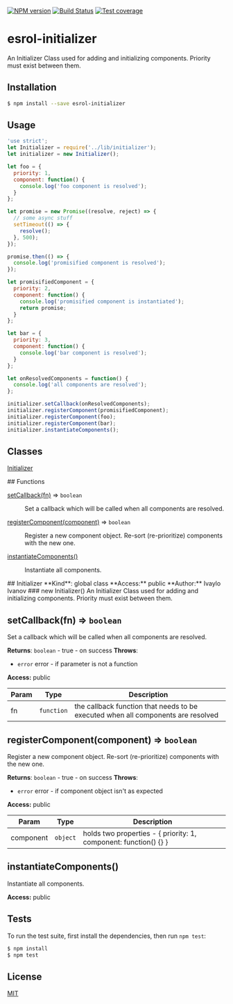 [![NPM version][npm-image]][npm-url]
[![Build Status][travis-image]][travis-url]
[![Test coverage][coveralls-image]][coveralls-url]

# esrol-initializer
An Initializer Class used for adding and initializing components. Priority must exist between them.


## Installation

```sh
$ npm install --save esrol-initializer
```

## Usage

```js
'use strict';
let Initializer = require('../lib/initializer');
let initializer = new Initializer();

let foo = {
  priority: 1,
  component: function() {
    console.log('foo component is resolved');
  }
};

let promise = new Promise((resolve, reject) => {
  // some async stuff
  setTimeout(() => {
    resolve();
  }, 500);
});

promise.then(() => {
  console.log('promisified component is resolved');
});

let promisifiedComponent = {
  priority: 2,
  component: function() {
    console.log('promisified component is instantiated');
    return promise;
  }
};

let bar = {
  priority: 3,
  component: function() {
    console.log('bar component is resolved');
  }
};

let onResolvedComponents = function() {
  console.log('all components are resolved');
};

initializer.setCallback(onResolvedComponents);
initializer.registerComponent(promisifiedComponent);
initializer.registerComponent(foo);
initializer.registerComponent(bar);
initializer.instantiateComponents();
```

## Classes
<dl>
<dt><a href="#Initializer">Initializer</a></dt>
<dd></dd>
</dl>
## Functions
<dl>
<dt><a href="#setCallback">setCallback(fn)</a> ⇒ <code>boolean</code></dt>
<dd><p>Set a callback which will be called when all components are
resolved.</p>
</dd>
<dt><a href="#registerComponent">registerComponent(component)</a> ⇒ <code>boolean</code></dt>
<dd><p>Register a new component object. Re-sort (re-prioritize)
components with the new one.</p>
</dd>
<dt><a href="#instantiateComponents">instantiateComponents()</a></dt>
<dd><p>Instantiate all components.</p>
</dd>
</dl>
<a name="Initializer"></a>
## Initializer
**Kind**: global class
**Access:** public
**Author:** Ivaylo Ivanov
<a name="new_Initializer_new"></a>
### new Initializer()
An Initializer Class used for adding and initializing
components. Priority must exist between them.

<a name="setCallback"></a>
## setCallback(fn) ⇒ <code>boolean</code>
Set a callback which will be called when all components are
resolved.

**Returns**: <code>boolean</code> - true - on success
**Throws**:

- <code>error</code> error - if parameter is not a function

**Access:** public

| Param | Type | Description |
| --- | --- | --- |
| fn | <code>function</code> | the callback function that needs to be executed when all components are resolved |

<a name="registerComponent"></a>
## registerComponent(component) ⇒ <code>boolean</code>
Register a new component object. Re-sort (re-prioritize)
components with the new one.

**Returns**: <code>boolean</code> - true - on success
**Throws**:

- <code>error</code> error - if component object isn't as expected

**Access:** public

| Param | Type | Description |
| --- | --- | --- |
| component | <code>object</code> | holds two properties - { priority: 1, component: function() {} } |

<a name="instantiateComponents"></a>
## instantiateComponents()
Instantiate all components.

**Access:** public

## Tests

  To run the test suite, first install the dependencies, then run `npm test`:

```bash
$ npm install
$ npm test
```

## License

[MIT](https://github.com/esrol/esrol-initializer/blob/master/LICENSE)



[npm-image]: https://badge.fury.io/js/esrol-initializer.svg
[npm-url]: https://npmjs.org/package/esrol-initializer
[travis-image]: https://travis-ci.org/esrol/esrol-initializer.svg?branch=master
[travis-url]: https://travis-ci.org/esrol/esrol-initializer
[coveralls-image]: https://coveralls.io/repos/esrol/esrol-initializer/badge.svg
[coveralls-url]: https://coveralls.io/r/esrol/esrol-initializer